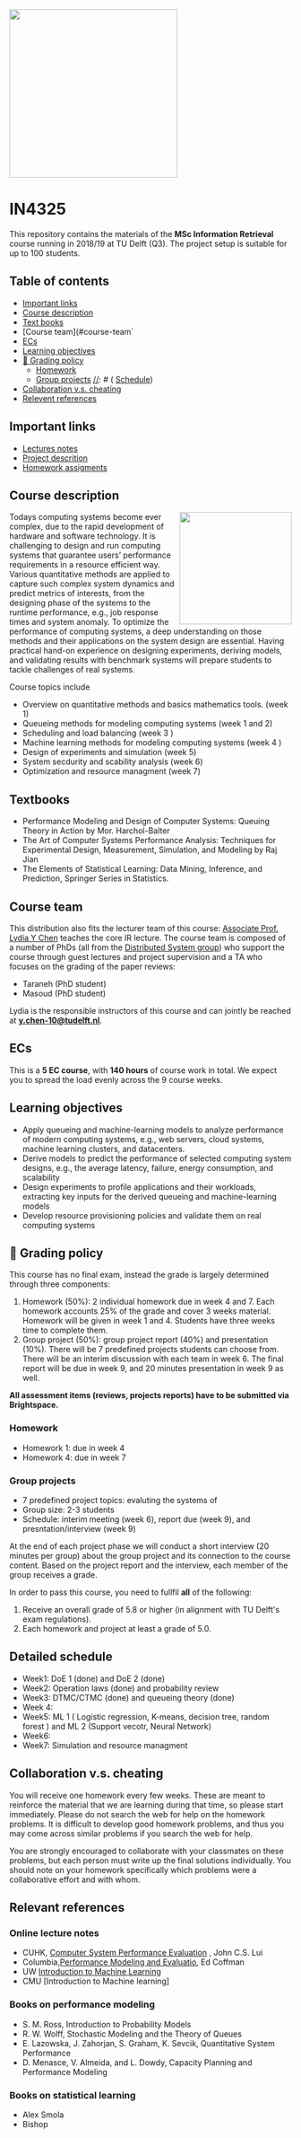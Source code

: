 <img src="img/wordcloud.jpg" width="300px" align="middle">

# IN4325 <!-- omit in toc -->

This repository contains the materials of the **MSc Information Retrieval** course running in 2018/19 at TU Delft (Q3). The project setup is suitable for up to 100 students.

## Table of contents <!-- omit in toc -->
- [Important links](#important-links)
- [Course description](#course-description)
- [Text books](#textbooks)
- [Course team](#course-team`
- [ECs](#ecs)
- [Learning objectives](#learning-objectives)
- [:dart: Grading policy](#dart-grading-policy)
  - [Homework](#homework)
  - [Group projects](#group-projects)
[//]: # ( [Schedule](#schedule))
- [Collaboration v.s. cheating](#collaboration-cheating)
- [Relevent references](#relevant-references)



## Important links

- [Lectures notes](lecture.md)
- [Project descrition](project.md)
- [Homework assigments](homework.md)


## Course description

<img style="float:right;" src="img/library.png" width="200px">


Todays computing systems become ever complex, due to the rapid development of hardware and software technology.  It is challenging to design and run computing systems that guarantee users’ performance requirements in a resource efficient way. Various quantitative methods are applied to capture such complex system dynamics and predict metrics of interests, from the designing phase of the systems to the runtime performance, e.g., job response times and system anomaly.  To optimize the performance of computing systems, a deep understanding on those methods and their applications on the system design are essential. Having practical hand-on experience on designing experiments, deriving models, and validating results with benchmark systems will prepare students to tackle challenges of real systems. 

Course topics include
- Overview on quantitative methods and basics mathematics tools. (week 1)
- Queueing methods for modeling computing systems (week 1 and 2)
- Scheduling and load balancing  (week 3 )
- Machine learning methods for modeling computing systems (week 4 )
- Design of experiments and simulation (week 5)
- System secdurity and scability analysis (week 6)
- Optimization and resource managment (week 7)


## Textbooks

- Performance Modeling and Design of Computer Systems: Queuing Theory in Action by Mor. Harchol-Balter 
- The Art of Computer Systems Performance Analysis: Techniques for Experimental Design, Measurement, Simulation, and Modeling by Raj Jian
- The Elements of Statistical Learning: Data Mining, Inference, and Prediction, Springer Series in Statistics.


## Course team

This distribution also fits the lecturer team of this course: [Associate Prof. Lydia Y Chen](https://lydiaychen.com//) teaches the core IR lecture. The course team is composed of a number of PhDs (all from the [Distributed System group](http://www.ds.ewi.tudelft.nl/)) who support the course through guest lectures and project supervision and a TA who focuses on the grading of the paper reviews:


-  Taraneh (PhD student)
-  Masoud (PhD student)


Lydia is the responsible instructors of this course and can jointly be reached at **y.chen-10@tudelft.nl**.

[//]: # (The whole course team ` email address to join!)

## ECs

This is a **5 EC course**, with **140 hours** of course work in total. We expect you to spread the load evenly across the 9 course weeks.

## Learning objectives

- Apply queueing and machine-learning models to analyze performance of modern computing systems, e.g., web servers, cloud systems, machine learning clusters, and datacenters.
- Derive models to predict the performance of selected computing system designs, e.g., the average latency, failure, energy consumption, and scalability
- Design experiments to profile applications and their workloads, extracting key inputs for the derived queueing and machine-learning models
- Develop resource provisioning policies and validate them on real computing systems


## :dart: Grading policy

This course has no final exam, instead the grade is largely determined through three components: 

1. Homework (50%): 2 individual homework due in week 4 and 7. Each homework accounts 25% of the grade and cover 3 weeks material. Homework will be given in week 1 and 4. Students have three weeks time to complete them. 
2. Group project (50%): group project report (40%) and presentation (10%). There will be 7 predefined projects students can choose from. There will be an interim discussion with each team in week 6. The final report will be due in week 9, and 20 minutes presentation in week 9 as well.


**All assessment items (reviews, projects reports) have to be submitted via Brightspace.**


### Homework
- Homework 1: due in week 4
- Homework 4: due in week 7

### Group projects
- 7 predefined project topics: evaluting the systems of 
- Group size: 2-3 students
- Schedule: interim meeting (week 6), report due (week 9), and presntation/interview (week 9)

At the end of each project phase we will conduct a short interview (20 minutes per group) about the group project and its connection to the course content. Based on the project report and the interview, each member of the group receives a grade. 



In order to pass this course, you need to fullfil **all** of the following:
1. Receive an overall grade of 5.8 or higher (in alignment with TU Delft's exam regulations). 
2. Each homework and project at least a grade of 5.0.


## Detailed schedule
- Week1: DoE 1 (done) and DoE 2 (done)
- Week2: Operation laws (done) and probability review
- Week3: DTMC/CTMC (done) and queueing theory (done)
- Week 4:
- Week5: ML 1 ( Logistic regression, K-means, decision tree, random forest ) and ML 2 (Support vecotr, Neural Network)
- Week6: 
- Week7: Simulation and resource managment


## Collaboration v.s. cheating


You will receive one homework every few weeks. These are meant to reinforce the material that we are learning during that time, so please start immediately. Please do not search the web for help on the homework problems. It is difficult to develop good homework problems, and thus you may come across similar problems if you search the web for help. 

You are strongly encouraged to collaborate with your classmates on these problems, but each person must write up the final solutions individually. You should note on your homework specifically which problems were a collaborative effort and with whom.


## Relevant references 

### Online lecture notes

 
 - CUHK, [Computer System Performance Evaluation](http://www.cse.cuhk.edu.hk/~cslui/csc5420.html]Computer) , John C.S. Lui
- Columbia,[Performance Modeling and Evaluatio](http://www.ee.columbia.edu/~egc/e6180a.html), Ed Coffman
- UW  [Introduction to Machine Learning](http://courses.washington.edu/css581/CSS%20581%20-%20Winter%202014%20-%20syllabus.html#schedule)
- CMU [Introduction to Machine learning]



### Books on performance modeling
- S. M. Ross,  Introduction to Probability Models
- R. W. Wolff,  Stochastic Modeling and the Theory of Queues
- E. Lazowska, J. Zahorjan, S. Graham, K. Sevcik,  Quantitative System Performance
- D. Menasce, V. Almeida, and L. Dowdy,  Capacity Planning and Performance Modeling


### Books on statistical learning
- Alex Smola
- Bishop



